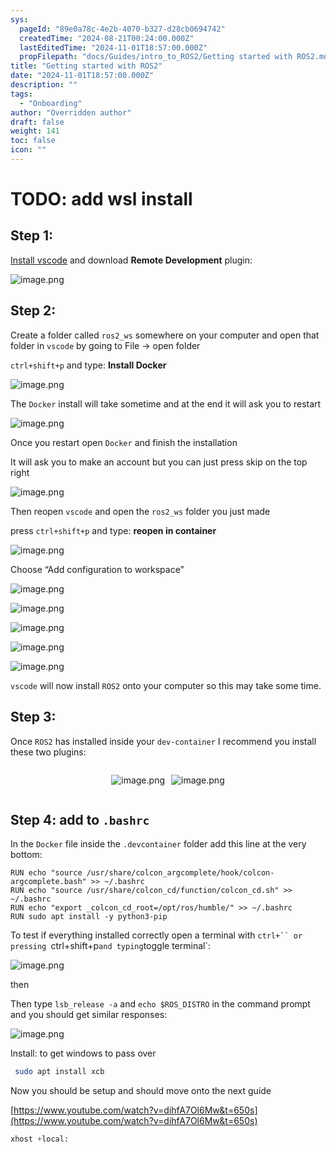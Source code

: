 ```yaml
---
sys:
  pageId: "89e0a78c-4e2b-4070-b327-d28cb0694742"
  createdTime: "2024-08-21T00:24:00.000Z"
  lastEditedTime: "2024-11-01T18:57:00.000Z"
  propFilepath: "docs/Guides/intro_to_ROS2/Getting started with ROS2.md"
title: "Getting started with ROS2"
date: "2024-11-01T18:57:00.000Z"
description: ""
tags:
  - "Onboarding"
author: "Overridden author"
draft: false
weight: 141
toc: false
icon: ""
---
```


# TODO: add wsl install

## Step 1:

[Install vscode](https://code.visualstudio.com/download) and download **Remote Development** plugin:

![image.png](https://prod-files-secure.s3.us-west-2.amazonaws.com/d518164a-d88e-44d1-a4ee-3adb3bd8bce0/efb52993-1881-4a40-b95e-6f020334f022/image.png?X-Amz-Algorithm=AWS4-HMAC-SHA256&X-Amz-Content-Sha256=UNSIGNED-PAYLOAD&X-Amz-Credential=ASIAZI2LB466VQGDACUB%2F20250328%2Fus-west-2%2Fs3%2Faws4_request&X-Amz-Date=20250328T121430Z&X-Amz-Expires=3600&X-Amz-Security-Token=IQoJb3JpZ2luX2VjEPT%2F%2F%2F%2F%2F%2F%2F%2F%2F%2FwEaCXVzLXdlc3QtMiJIMEYCIQDXF5h9MzUz7wbNapnsCf8%2FfC9rog%2BOkpPEfQnTAKrbtQIhAJjqUHmIi%2BbWfkdZFlMgFSrXXvFhvpxpFyINfFaBLlcpKv8DCF0QABoMNjM3NDIzMTgzODA1IgxZ9iSSG7IyjtFLLvIq3AODCVURBEIfz%2FJGBdwyXT%2FoEhofPEz10OErXyykBJVc1yA3t0ZZkEYTxvMUlL7pBfZfqMPFXF8hFsXMG8xsxs4jpzSYhhBn0jXDS8F%2BC587nNkyaG0ZJAZcSdQAHqqOnjoRaDsSjZjnsmF5OaJ2K9UgUHrG1aUoHp5i%2FlMXHwrAZf10cBLLLVQ8zFqmtQPe8mYcA6JpPbwVGVHlew9KWmIFahwHo1%2FW4tVV%2FVqqw%2B487AEhL%2FqOwwaQ5tBpahtZX2SMzjhBljUtXIXt67THu28zsKohuG0gsEeprC67W%2BsAbhjo1ysvYORs5qrjNS9eADXLePydIIcCsbK2zWKZ9erjjIHzWadPoosl2fhAvi2bzwDEW%2F1PTsUhZHl3xp%2BxXwrPK9DGg16xHhyWuOtr6LJchDSPgQZ8zQf7OgxMzJRwgQkso46jJqKPaqdKZ6JVwDX2KxaRgDjYzrlea00MWX4IaSl4Mabr4QH2Joj5QpSG7X7gBkO6WxtDGIW8YE2b9jCK%2BdACNgmWIV%2B%2BBNw4GbYodaucp0RRO71lOZwmyvo0nSw99hGYYc3njLIzf2hncnemW7YTphA%2FSdO2%2Fy5F1xVywZe2%2FMkQUrQjR0RPIzZlZzYedYrawaCFQWi6BDDolJq%2FBjqkAalqnHzf%2FyvHjuuZIFGk08GmTZemwa3mOXfr07CElWN7Kbx%2BydYYLdCJA9eIXEifPBFK1pG013q%2BV%2B%2Bpixi6lErYxk3VQ05%2FCEuZAlfR3Ms5JqPodU5csYR7GjyHuCcxP3Ggj3P6tSYZKp91B2ZMm2q2o3RbpavC%2FH%2F79QhNAAD59nNn9Ece4nFPeAN12%2FxwppuYUgyswdqWvVfJ%2Be3LDxAOpcfB&X-Amz-Signature=46692d695d97e7e37e8c93de3754d655b30d2aa9364384bf6d1242593fc5dd17&X-Amz-SignedHeaders=host&x-id=GetObject)

## Step 2:

Create a folder called `ros2_ws` somewhere on your computer and open that folder in `vscode` by going to File → open folder 

`ctrl+shift+p` and type: **Install Docker**

![image.png](https://prod-files-secure.s3.us-west-2.amazonaws.com/d518164a-d88e-44d1-a4ee-3adb3bd8bce0/2269dc0e-1cd5-47ff-bceb-c04ad9b2eab0/image.png?X-Amz-Algorithm=AWS4-HMAC-SHA256&X-Amz-Content-Sha256=UNSIGNED-PAYLOAD&X-Amz-Credential=ASIAZI2LB466VQGDACUB%2F20250328%2Fus-west-2%2Fs3%2Faws4_request&X-Amz-Date=20250328T121430Z&X-Amz-Expires=3600&X-Amz-Security-Token=IQoJb3JpZ2luX2VjEPT%2F%2F%2F%2F%2F%2F%2F%2F%2F%2FwEaCXVzLXdlc3QtMiJIMEYCIQDXF5h9MzUz7wbNapnsCf8%2FfC9rog%2BOkpPEfQnTAKrbtQIhAJjqUHmIi%2BbWfkdZFlMgFSrXXvFhvpxpFyINfFaBLlcpKv8DCF0QABoMNjM3NDIzMTgzODA1IgxZ9iSSG7IyjtFLLvIq3AODCVURBEIfz%2FJGBdwyXT%2FoEhofPEz10OErXyykBJVc1yA3t0ZZkEYTxvMUlL7pBfZfqMPFXF8hFsXMG8xsxs4jpzSYhhBn0jXDS8F%2BC587nNkyaG0ZJAZcSdQAHqqOnjoRaDsSjZjnsmF5OaJ2K9UgUHrG1aUoHp5i%2FlMXHwrAZf10cBLLLVQ8zFqmtQPe8mYcA6JpPbwVGVHlew9KWmIFahwHo1%2FW4tVV%2FVqqw%2B487AEhL%2FqOwwaQ5tBpahtZX2SMzjhBljUtXIXt67THu28zsKohuG0gsEeprC67W%2BsAbhjo1ysvYORs5qrjNS9eADXLePydIIcCsbK2zWKZ9erjjIHzWadPoosl2fhAvi2bzwDEW%2F1PTsUhZHl3xp%2BxXwrPK9DGg16xHhyWuOtr6LJchDSPgQZ8zQf7OgxMzJRwgQkso46jJqKPaqdKZ6JVwDX2KxaRgDjYzrlea00MWX4IaSl4Mabr4QH2Joj5QpSG7X7gBkO6WxtDGIW8YE2b9jCK%2BdACNgmWIV%2B%2BBNw4GbYodaucp0RRO71lOZwmyvo0nSw99hGYYc3njLIzf2hncnemW7YTphA%2FSdO2%2Fy5F1xVywZe2%2FMkQUrQjR0RPIzZlZzYedYrawaCFQWi6BDDolJq%2FBjqkAalqnHzf%2FyvHjuuZIFGk08GmTZemwa3mOXfr07CElWN7Kbx%2BydYYLdCJA9eIXEifPBFK1pG013q%2BV%2B%2Bpixi6lErYxk3VQ05%2FCEuZAlfR3Ms5JqPodU5csYR7GjyHuCcxP3Ggj3P6tSYZKp91B2ZMm2q2o3RbpavC%2FH%2F79QhNAAD59nNn9Ece4nFPeAN12%2FxwppuYUgyswdqWvVfJ%2Be3LDxAOpcfB&X-Amz-Signature=bb1c1faa2a892313adaf2ffab545a497db948e72db51b1d2e51c7c420b5c37a8&X-Amz-SignedHeaders=host&x-id=GetObject)

The `Docker` install will take sometime and at the end it will ask you to restart

![image.png](https://prod-files-secure.s3.us-west-2.amazonaws.com/d518164a-d88e-44d1-a4ee-3adb3bd8bce0/ed233f78-be33-4b1f-b89c-9c346c0e961e/image.png?X-Amz-Algorithm=AWS4-HMAC-SHA256&X-Amz-Content-Sha256=UNSIGNED-PAYLOAD&X-Amz-Credential=ASIAZI2LB466VQGDACUB%2F20250328%2Fus-west-2%2Fs3%2Faws4_request&X-Amz-Date=20250328T121430Z&X-Amz-Expires=3600&X-Amz-Security-Token=IQoJb3JpZ2luX2VjEPT%2F%2F%2F%2F%2F%2F%2F%2F%2F%2FwEaCXVzLXdlc3QtMiJIMEYCIQDXF5h9MzUz7wbNapnsCf8%2FfC9rog%2BOkpPEfQnTAKrbtQIhAJjqUHmIi%2BbWfkdZFlMgFSrXXvFhvpxpFyINfFaBLlcpKv8DCF0QABoMNjM3NDIzMTgzODA1IgxZ9iSSG7IyjtFLLvIq3AODCVURBEIfz%2FJGBdwyXT%2FoEhofPEz10OErXyykBJVc1yA3t0ZZkEYTxvMUlL7pBfZfqMPFXF8hFsXMG8xsxs4jpzSYhhBn0jXDS8F%2BC587nNkyaG0ZJAZcSdQAHqqOnjoRaDsSjZjnsmF5OaJ2K9UgUHrG1aUoHp5i%2FlMXHwrAZf10cBLLLVQ8zFqmtQPe8mYcA6JpPbwVGVHlew9KWmIFahwHo1%2FW4tVV%2FVqqw%2B487AEhL%2FqOwwaQ5tBpahtZX2SMzjhBljUtXIXt67THu28zsKohuG0gsEeprC67W%2BsAbhjo1ysvYORs5qrjNS9eADXLePydIIcCsbK2zWKZ9erjjIHzWadPoosl2fhAvi2bzwDEW%2F1PTsUhZHl3xp%2BxXwrPK9DGg16xHhyWuOtr6LJchDSPgQZ8zQf7OgxMzJRwgQkso46jJqKPaqdKZ6JVwDX2KxaRgDjYzrlea00MWX4IaSl4Mabr4QH2Joj5QpSG7X7gBkO6WxtDGIW8YE2b9jCK%2BdACNgmWIV%2B%2BBNw4GbYodaucp0RRO71lOZwmyvo0nSw99hGYYc3njLIzf2hncnemW7YTphA%2FSdO2%2Fy5F1xVywZe2%2FMkQUrQjR0RPIzZlZzYedYrawaCFQWi6BDDolJq%2FBjqkAalqnHzf%2FyvHjuuZIFGk08GmTZemwa3mOXfr07CElWN7Kbx%2BydYYLdCJA9eIXEifPBFK1pG013q%2BV%2B%2Bpixi6lErYxk3VQ05%2FCEuZAlfR3Ms5JqPodU5csYR7GjyHuCcxP3Ggj3P6tSYZKp91B2ZMm2q2o3RbpavC%2FH%2F79QhNAAD59nNn9Ece4nFPeAN12%2FxwppuYUgyswdqWvVfJ%2Be3LDxAOpcfB&X-Amz-Signature=fae41748d0f64a2348459e0c02dab7556d2e4078bbeaa4cf4dc35a7791f04aa8&X-Amz-SignedHeaders=host&x-id=GetObject)

Once you restart open `Docker` and finish the installation

It will ask you to make an account but you can just press skip on the top right

![image.png](https://prod-files-secure.s3.us-west-2.amazonaws.com/d518164a-d88e-44d1-a4ee-3adb3bd8bce0/21010ad9-1659-4fd9-9f59-9932a09b2a3d/image.png?X-Amz-Algorithm=AWS4-HMAC-SHA256&X-Amz-Content-Sha256=UNSIGNED-PAYLOAD&X-Amz-Credential=ASIAZI2LB466VQGDACUB%2F20250328%2Fus-west-2%2Fs3%2Faws4_request&X-Amz-Date=20250328T121430Z&X-Amz-Expires=3600&X-Amz-Security-Token=IQoJb3JpZ2luX2VjEPT%2F%2F%2F%2F%2F%2F%2F%2F%2F%2FwEaCXVzLXdlc3QtMiJIMEYCIQDXF5h9MzUz7wbNapnsCf8%2FfC9rog%2BOkpPEfQnTAKrbtQIhAJjqUHmIi%2BbWfkdZFlMgFSrXXvFhvpxpFyINfFaBLlcpKv8DCF0QABoMNjM3NDIzMTgzODA1IgxZ9iSSG7IyjtFLLvIq3AODCVURBEIfz%2FJGBdwyXT%2FoEhofPEz10OErXyykBJVc1yA3t0ZZkEYTxvMUlL7pBfZfqMPFXF8hFsXMG8xsxs4jpzSYhhBn0jXDS8F%2BC587nNkyaG0ZJAZcSdQAHqqOnjoRaDsSjZjnsmF5OaJ2K9UgUHrG1aUoHp5i%2FlMXHwrAZf10cBLLLVQ8zFqmtQPe8mYcA6JpPbwVGVHlew9KWmIFahwHo1%2FW4tVV%2FVqqw%2B487AEhL%2FqOwwaQ5tBpahtZX2SMzjhBljUtXIXt67THu28zsKohuG0gsEeprC67W%2BsAbhjo1ysvYORs5qrjNS9eADXLePydIIcCsbK2zWKZ9erjjIHzWadPoosl2fhAvi2bzwDEW%2F1PTsUhZHl3xp%2BxXwrPK9DGg16xHhyWuOtr6LJchDSPgQZ8zQf7OgxMzJRwgQkso46jJqKPaqdKZ6JVwDX2KxaRgDjYzrlea00MWX4IaSl4Mabr4QH2Joj5QpSG7X7gBkO6WxtDGIW8YE2b9jCK%2BdACNgmWIV%2B%2BBNw4GbYodaucp0RRO71lOZwmyvo0nSw99hGYYc3njLIzf2hncnemW7YTphA%2FSdO2%2Fy5F1xVywZe2%2FMkQUrQjR0RPIzZlZzYedYrawaCFQWi6BDDolJq%2FBjqkAalqnHzf%2FyvHjuuZIFGk08GmTZemwa3mOXfr07CElWN7Kbx%2BydYYLdCJA9eIXEifPBFK1pG013q%2BV%2B%2Bpixi6lErYxk3VQ05%2FCEuZAlfR3Ms5JqPodU5csYR7GjyHuCcxP3Ggj3P6tSYZKp91B2ZMm2q2o3RbpavC%2FH%2F79QhNAAD59nNn9Ece4nFPeAN12%2FxwppuYUgyswdqWvVfJ%2Be3LDxAOpcfB&X-Amz-Signature=5291dcbaeb158a762e4ce5745c8d0681a00ac8bcfbc4eff9f26be7570dbbab34&X-Amz-SignedHeaders=host&x-id=GetObject)

Then reopen `vscode` and open the `ros2_ws` folder you just made

press `ctrl+shift+p` and type: **reopen in container**

![image.png](https://prod-files-secure.s3.us-west-2.amazonaws.com/d518164a-d88e-44d1-a4ee-3adb3bd8bce0/4e93b8c2-41ad-488c-8095-c74205196118/image.png?X-Amz-Algorithm=AWS4-HMAC-SHA256&X-Amz-Content-Sha256=UNSIGNED-PAYLOAD&X-Amz-Credential=ASIAZI2LB466VQGDACUB%2F20250328%2Fus-west-2%2Fs3%2Faws4_request&X-Amz-Date=20250328T121430Z&X-Amz-Expires=3600&X-Amz-Security-Token=IQoJb3JpZ2luX2VjEPT%2F%2F%2F%2F%2F%2F%2F%2F%2F%2FwEaCXVzLXdlc3QtMiJIMEYCIQDXF5h9MzUz7wbNapnsCf8%2FfC9rog%2BOkpPEfQnTAKrbtQIhAJjqUHmIi%2BbWfkdZFlMgFSrXXvFhvpxpFyINfFaBLlcpKv8DCF0QABoMNjM3NDIzMTgzODA1IgxZ9iSSG7IyjtFLLvIq3AODCVURBEIfz%2FJGBdwyXT%2FoEhofPEz10OErXyykBJVc1yA3t0ZZkEYTxvMUlL7pBfZfqMPFXF8hFsXMG8xsxs4jpzSYhhBn0jXDS8F%2BC587nNkyaG0ZJAZcSdQAHqqOnjoRaDsSjZjnsmF5OaJ2K9UgUHrG1aUoHp5i%2FlMXHwrAZf10cBLLLVQ8zFqmtQPe8mYcA6JpPbwVGVHlew9KWmIFahwHo1%2FW4tVV%2FVqqw%2B487AEhL%2FqOwwaQ5tBpahtZX2SMzjhBljUtXIXt67THu28zsKohuG0gsEeprC67W%2BsAbhjo1ysvYORs5qrjNS9eADXLePydIIcCsbK2zWKZ9erjjIHzWadPoosl2fhAvi2bzwDEW%2F1PTsUhZHl3xp%2BxXwrPK9DGg16xHhyWuOtr6LJchDSPgQZ8zQf7OgxMzJRwgQkso46jJqKPaqdKZ6JVwDX2KxaRgDjYzrlea00MWX4IaSl4Mabr4QH2Joj5QpSG7X7gBkO6WxtDGIW8YE2b9jCK%2BdACNgmWIV%2B%2BBNw4GbYodaucp0RRO71lOZwmyvo0nSw99hGYYc3njLIzf2hncnemW7YTphA%2FSdO2%2Fy5F1xVywZe2%2FMkQUrQjR0RPIzZlZzYedYrawaCFQWi6BDDolJq%2FBjqkAalqnHzf%2FyvHjuuZIFGk08GmTZemwa3mOXfr07CElWN7Kbx%2BydYYLdCJA9eIXEifPBFK1pG013q%2BV%2B%2Bpixi6lErYxk3VQ05%2FCEuZAlfR3Ms5JqPodU5csYR7GjyHuCcxP3Ggj3P6tSYZKp91B2ZMm2q2o3RbpavC%2FH%2F79QhNAAD59nNn9Ece4nFPeAN12%2FxwppuYUgyswdqWvVfJ%2Be3LDxAOpcfB&X-Amz-Signature=fb507b621f3c7a67c17f9d7ffb8a4dcbaf18b4dc6fd46b7ce1090fc9389b4f3a&X-Amz-SignedHeaders=host&x-id=GetObject)

Choose “Add configuration to workspace”

![image.png](https://prod-files-secure.s3.us-west-2.amazonaws.com/d518164a-d88e-44d1-a4ee-3adb3bd8bce0/9560b282-5060-4989-ba37-97e7b2c22476/image.png?X-Amz-Algorithm=AWS4-HMAC-SHA256&X-Amz-Content-Sha256=UNSIGNED-PAYLOAD&X-Amz-Credential=ASIAZI2LB466VQGDACUB%2F20250328%2Fus-west-2%2Fs3%2Faws4_request&X-Amz-Date=20250328T121430Z&X-Amz-Expires=3600&X-Amz-Security-Token=IQoJb3JpZ2luX2VjEPT%2F%2F%2F%2F%2F%2F%2F%2F%2F%2FwEaCXVzLXdlc3QtMiJIMEYCIQDXF5h9MzUz7wbNapnsCf8%2FfC9rog%2BOkpPEfQnTAKrbtQIhAJjqUHmIi%2BbWfkdZFlMgFSrXXvFhvpxpFyINfFaBLlcpKv8DCF0QABoMNjM3NDIzMTgzODA1IgxZ9iSSG7IyjtFLLvIq3AODCVURBEIfz%2FJGBdwyXT%2FoEhofPEz10OErXyykBJVc1yA3t0ZZkEYTxvMUlL7pBfZfqMPFXF8hFsXMG8xsxs4jpzSYhhBn0jXDS8F%2BC587nNkyaG0ZJAZcSdQAHqqOnjoRaDsSjZjnsmF5OaJ2K9UgUHrG1aUoHp5i%2FlMXHwrAZf10cBLLLVQ8zFqmtQPe8mYcA6JpPbwVGVHlew9KWmIFahwHo1%2FW4tVV%2FVqqw%2B487AEhL%2FqOwwaQ5tBpahtZX2SMzjhBljUtXIXt67THu28zsKohuG0gsEeprC67W%2BsAbhjo1ysvYORs5qrjNS9eADXLePydIIcCsbK2zWKZ9erjjIHzWadPoosl2fhAvi2bzwDEW%2F1PTsUhZHl3xp%2BxXwrPK9DGg16xHhyWuOtr6LJchDSPgQZ8zQf7OgxMzJRwgQkso46jJqKPaqdKZ6JVwDX2KxaRgDjYzrlea00MWX4IaSl4Mabr4QH2Joj5QpSG7X7gBkO6WxtDGIW8YE2b9jCK%2BdACNgmWIV%2B%2BBNw4GbYodaucp0RRO71lOZwmyvo0nSw99hGYYc3njLIzf2hncnemW7YTphA%2FSdO2%2Fy5F1xVywZe2%2FMkQUrQjR0RPIzZlZzYedYrawaCFQWi6BDDolJq%2FBjqkAalqnHzf%2FyvHjuuZIFGk08GmTZemwa3mOXfr07CElWN7Kbx%2BydYYLdCJA9eIXEifPBFK1pG013q%2BV%2B%2Bpixi6lErYxk3VQ05%2FCEuZAlfR3Ms5JqPodU5csYR7GjyHuCcxP3Ggj3P6tSYZKp91B2ZMm2q2o3RbpavC%2FH%2F79QhNAAD59nNn9Ece4nFPeAN12%2FxwppuYUgyswdqWvVfJ%2Be3LDxAOpcfB&X-Amz-Signature=a8a6d25781cce3d51cadd6c54d50a63a61f7aa2c61ba48da3f8b0f30c75e46f6&X-Amz-SignedHeaders=host&x-id=GetObject)

![image.png](https://prod-files-secure.s3.us-west-2.amazonaws.com/d518164a-d88e-44d1-a4ee-3adb3bd8bce0/2ee63f81-886b-48e8-a553-dc6e5eac99e4/image.png?X-Amz-Algorithm=AWS4-HMAC-SHA256&X-Amz-Content-Sha256=UNSIGNED-PAYLOAD&X-Amz-Credential=ASIAZI2LB466VQGDACUB%2F20250328%2Fus-west-2%2Fs3%2Faws4_request&X-Amz-Date=20250328T121430Z&X-Amz-Expires=3600&X-Amz-Security-Token=IQoJb3JpZ2luX2VjEPT%2F%2F%2F%2F%2F%2F%2F%2F%2F%2FwEaCXVzLXdlc3QtMiJIMEYCIQDXF5h9MzUz7wbNapnsCf8%2FfC9rog%2BOkpPEfQnTAKrbtQIhAJjqUHmIi%2BbWfkdZFlMgFSrXXvFhvpxpFyINfFaBLlcpKv8DCF0QABoMNjM3NDIzMTgzODA1IgxZ9iSSG7IyjtFLLvIq3AODCVURBEIfz%2FJGBdwyXT%2FoEhofPEz10OErXyykBJVc1yA3t0ZZkEYTxvMUlL7pBfZfqMPFXF8hFsXMG8xsxs4jpzSYhhBn0jXDS8F%2BC587nNkyaG0ZJAZcSdQAHqqOnjoRaDsSjZjnsmF5OaJ2K9UgUHrG1aUoHp5i%2FlMXHwrAZf10cBLLLVQ8zFqmtQPe8mYcA6JpPbwVGVHlew9KWmIFahwHo1%2FW4tVV%2FVqqw%2B487AEhL%2FqOwwaQ5tBpahtZX2SMzjhBljUtXIXt67THu28zsKohuG0gsEeprC67W%2BsAbhjo1ysvYORs5qrjNS9eADXLePydIIcCsbK2zWKZ9erjjIHzWadPoosl2fhAvi2bzwDEW%2F1PTsUhZHl3xp%2BxXwrPK9DGg16xHhyWuOtr6LJchDSPgQZ8zQf7OgxMzJRwgQkso46jJqKPaqdKZ6JVwDX2KxaRgDjYzrlea00MWX4IaSl4Mabr4QH2Joj5QpSG7X7gBkO6WxtDGIW8YE2b9jCK%2BdACNgmWIV%2B%2BBNw4GbYodaucp0RRO71lOZwmyvo0nSw99hGYYc3njLIzf2hncnemW7YTphA%2FSdO2%2Fy5F1xVywZe2%2FMkQUrQjR0RPIzZlZzYedYrawaCFQWi6BDDolJq%2FBjqkAalqnHzf%2FyvHjuuZIFGk08GmTZemwa3mOXfr07CElWN7Kbx%2BydYYLdCJA9eIXEifPBFK1pG013q%2BV%2B%2Bpixi6lErYxk3VQ05%2FCEuZAlfR3Ms5JqPodU5csYR7GjyHuCcxP3Ggj3P6tSYZKp91B2ZMm2q2o3RbpavC%2FH%2F79QhNAAD59nNn9Ece4nFPeAN12%2FxwppuYUgyswdqWvVfJ%2Be3LDxAOpcfB&X-Amz-Signature=7158e4312435f357c9c7746b522b772ce38106d91fccef5a6b3a49f8c969aa3c&X-Amz-SignedHeaders=host&x-id=GetObject)

![image.png](https://prod-files-secure.s3.us-west-2.amazonaws.com/d518164a-d88e-44d1-a4ee-3adb3bd8bce0/ae1580b2-b048-407e-aed9-b584224a7a04/image.png?X-Amz-Algorithm=AWS4-HMAC-SHA256&X-Amz-Content-Sha256=UNSIGNED-PAYLOAD&X-Amz-Credential=ASIAZI2LB466VQGDACUB%2F20250328%2Fus-west-2%2Fs3%2Faws4_request&X-Amz-Date=20250328T121430Z&X-Amz-Expires=3600&X-Amz-Security-Token=IQoJb3JpZ2luX2VjEPT%2F%2F%2F%2F%2F%2F%2F%2F%2F%2FwEaCXVzLXdlc3QtMiJIMEYCIQDXF5h9MzUz7wbNapnsCf8%2FfC9rog%2BOkpPEfQnTAKrbtQIhAJjqUHmIi%2BbWfkdZFlMgFSrXXvFhvpxpFyINfFaBLlcpKv8DCF0QABoMNjM3NDIzMTgzODA1IgxZ9iSSG7IyjtFLLvIq3AODCVURBEIfz%2FJGBdwyXT%2FoEhofPEz10OErXyykBJVc1yA3t0ZZkEYTxvMUlL7pBfZfqMPFXF8hFsXMG8xsxs4jpzSYhhBn0jXDS8F%2BC587nNkyaG0ZJAZcSdQAHqqOnjoRaDsSjZjnsmF5OaJ2K9UgUHrG1aUoHp5i%2FlMXHwrAZf10cBLLLVQ8zFqmtQPe8mYcA6JpPbwVGVHlew9KWmIFahwHo1%2FW4tVV%2FVqqw%2B487AEhL%2FqOwwaQ5tBpahtZX2SMzjhBljUtXIXt67THu28zsKohuG0gsEeprC67W%2BsAbhjo1ysvYORs5qrjNS9eADXLePydIIcCsbK2zWKZ9erjjIHzWadPoosl2fhAvi2bzwDEW%2F1PTsUhZHl3xp%2BxXwrPK9DGg16xHhyWuOtr6LJchDSPgQZ8zQf7OgxMzJRwgQkso46jJqKPaqdKZ6JVwDX2KxaRgDjYzrlea00MWX4IaSl4Mabr4QH2Joj5QpSG7X7gBkO6WxtDGIW8YE2b9jCK%2BdACNgmWIV%2B%2BBNw4GbYodaucp0RRO71lOZwmyvo0nSw99hGYYc3njLIzf2hncnemW7YTphA%2FSdO2%2Fy5F1xVywZe2%2FMkQUrQjR0RPIzZlZzYedYrawaCFQWi6BDDolJq%2FBjqkAalqnHzf%2FyvHjuuZIFGk08GmTZemwa3mOXfr07CElWN7Kbx%2BydYYLdCJA9eIXEifPBFK1pG013q%2BV%2B%2Bpixi6lErYxk3VQ05%2FCEuZAlfR3Ms5JqPodU5csYR7GjyHuCcxP3Ggj3P6tSYZKp91B2ZMm2q2o3RbpavC%2FH%2F79QhNAAD59nNn9Ece4nFPeAN12%2FxwppuYUgyswdqWvVfJ%2Be3LDxAOpcfB&X-Amz-Signature=ab2b8c5125d34677cccffad3ba6aa1ec88b5a7c37ec3ea020bffb6e8c0917fec&X-Amz-SignedHeaders=host&x-id=GetObject)

![image.png](https://prod-files-secure.s3.us-west-2.amazonaws.com/d518164a-d88e-44d1-a4ee-3adb3bd8bce0/53255b28-f75e-430f-b9e3-c0ac8577e42b/image.png?X-Amz-Algorithm=AWS4-HMAC-SHA256&X-Amz-Content-Sha256=UNSIGNED-PAYLOAD&X-Amz-Credential=ASIAZI2LB466VQGDACUB%2F20250328%2Fus-west-2%2Fs3%2Faws4_request&X-Amz-Date=20250328T121430Z&X-Amz-Expires=3600&X-Amz-Security-Token=IQoJb3JpZ2luX2VjEPT%2F%2F%2F%2F%2F%2F%2F%2F%2F%2FwEaCXVzLXdlc3QtMiJIMEYCIQDXF5h9MzUz7wbNapnsCf8%2FfC9rog%2BOkpPEfQnTAKrbtQIhAJjqUHmIi%2BbWfkdZFlMgFSrXXvFhvpxpFyINfFaBLlcpKv8DCF0QABoMNjM3NDIzMTgzODA1IgxZ9iSSG7IyjtFLLvIq3AODCVURBEIfz%2FJGBdwyXT%2FoEhofPEz10OErXyykBJVc1yA3t0ZZkEYTxvMUlL7pBfZfqMPFXF8hFsXMG8xsxs4jpzSYhhBn0jXDS8F%2BC587nNkyaG0ZJAZcSdQAHqqOnjoRaDsSjZjnsmF5OaJ2K9UgUHrG1aUoHp5i%2FlMXHwrAZf10cBLLLVQ8zFqmtQPe8mYcA6JpPbwVGVHlew9KWmIFahwHo1%2FW4tVV%2FVqqw%2B487AEhL%2FqOwwaQ5tBpahtZX2SMzjhBljUtXIXt67THu28zsKohuG0gsEeprC67W%2BsAbhjo1ysvYORs5qrjNS9eADXLePydIIcCsbK2zWKZ9erjjIHzWadPoosl2fhAvi2bzwDEW%2F1PTsUhZHl3xp%2BxXwrPK9DGg16xHhyWuOtr6LJchDSPgQZ8zQf7OgxMzJRwgQkso46jJqKPaqdKZ6JVwDX2KxaRgDjYzrlea00MWX4IaSl4Mabr4QH2Joj5QpSG7X7gBkO6WxtDGIW8YE2b9jCK%2BdACNgmWIV%2B%2BBNw4GbYodaucp0RRO71lOZwmyvo0nSw99hGYYc3njLIzf2hncnemW7YTphA%2FSdO2%2Fy5F1xVywZe2%2FMkQUrQjR0RPIzZlZzYedYrawaCFQWi6BDDolJq%2FBjqkAalqnHzf%2FyvHjuuZIFGk08GmTZemwa3mOXfr07CElWN7Kbx%2BydYYLdCJA9eIXEifPBFK1pG013q%2BV%2B%2Bpixi6lErYxk3VQ05%2FCEuZAlfR3Ms5JqPodU5csYR7GjyHuCcxP3Ggj3P6tSYZKp91B2ZMm2q2o3RbpavC%2FH%2F79QhNAAD59nNn9Ece4nFPeAN12%2FxwppuYUgyswdqWvVfJ%2Be3LDxAOpcfB&X-Amz-Signature=2bf930ba13de9ba801f6f0bb59995ef67b297b7f17a1246605bd902d29ffedd8&X-Amz-SignedHeaders=host&x-id=GetObject)

![image.png](https://prod-files-secure.s3.us-west-2.amazonaws.com/d518164a-d88e-44d1-a4ee-3adb3bd8bce0/7c562767-5af9-4ffb-97d1-327bcdf4ee00/image.png?X-Amz-Algorithm=AWS4-HMAC-SHA256&X-Amz-Content-Sha256=UNSIGNED-PAYLOAD&X-Amz-Credential=ASIAZI2LB466VQGDACUB%2F20250328%2Fus-west-2%2Fs3%2Faws4_request&X-Amz-Date=20250328T121430Z&X-Amz-Expires=3600&X-Amz-Security-Token=IQoJb3JpZ2luX2VjEPT%2F%2F%2F%2F%2F%2F%2F%2F%2F%2FwEaCXVzLXdlc3QtMiJIMEYCIQDXF5h9MzUz7wbNapnsCf8%2FfC9rog%2BOkpPEfQnTAKrbtQIhAJjqUHmIi%2BbWfkdZFlMgFSrXXvFhvpxpFyINfFaBLlcpKv8DCF0QABoMNjM3NDIzMTgzODA1IgxZ9iSSG7IyjtFLLvIq3AODCVURBEIfz%2FJGBdwyXT%2FoEhofPEz10OErXyykBJVc1yA3t0ZZkEYTxvMUlL7pBfZfqMPFXF8hFsXMG8xsxs4jpzSYhhBn0jXDS8F%2BC587nNkyaG0ZJAZcSdQAHqqOnjoRaDsSjZjnsmF5OaJ2K9UgUHrG1aUoHp5i%2FlMXHwrAZf10cBLLLVQ8zFqmtQPe8mYcA6JpPbwVGVHlew9KWmIFahwHo1%2FW4tVV%2FVqqw%2B487AEhL%2FqOwwaQ5tBpahtZX2SMzjhBljUtXIXt67THu28zsKohuG0gsEeprC67W%2BsAbhjo1ysvYORs5qrjNS9eADXLePydIIcCsbK2zWKZ9erjjIHzWadPoosl2fhAvi2bzwDEW%2F1PTsUhZHl3xp%2BxXwrPK9DGg16xHhyWuOtr6LJchDSPgQZ8zQf7OgxMzJRwgQkso46jJqKPaqdKZ6JVwDX2KxaRgDjYzrlea00MWX4IaSl4Mabr4QH2Joj5QpSG7X7gBkO6WxtDGIW8YE2b9jCK%2BdACNgmWIV%2B%2BBNw4GbYodaucp0RRO71lOZwmyvo0nSw99hGYYc3njLIzf2hncnemW7YTphA%2FSdO2%2Fy5F1xVywZe2%2FMkQUrQjR0RPIzZlZzYedYrawaCFQWi6BDDolJq%2FBjqkAalqnHzf%2FyvHjuuZIFGk08GmTZemwa3mOXfr07CElWN7Kbx%2BydYYLdCJA9eIXEifPBFK1pG013q%2BV%2B%2Bpixi6lErYxk3VQ05%2FCEuZAlfR3Ms5JqPodU5csYR7GjyHuCcxP3Ggj3P6tSYZKp91B2ZMm2q2o3RbpavC%2FH%2F79QhNAAD59nNn9Ece4nFPeAN12%2FxwppuYUgyswdqWvVfJ%2Be3LDxAOpcfB&X-Amz-Signature=fd3e8555c97308633ad9311299fce9e0d9ff56d28e8dfb23949e5f67a35d46ba&X-Amz-SignedHeaders=host&x-id=GetObject)

`vscode` will now install `ROS2` onto your computer so this may take some time.

## Step 3:

Once `ROS2` has installed inside your `dev-container` I recommend you install these two plugins:

<div style="display: flex;flex-direction: row; column-gap:10px; max-width: 630px;justify-content: center;">
<div>

![image.png](https://prod-files-secure.s3.us-west-2.amazonaws.com/d518164a-d88e-44d1-a4ee-3adb3bd8bce0/3fc3d550-5a54-4ba1-ba6b-faa01cdb7369/image.png?X-Amz-Algorithm=AWS4-HMAC-SHA256&X-Amz-Content-Sha256=UNSIGNED-PAYLOAD&X-Amz-Credential=ASIAZI2LB46626J4J5MO%2F20250328%2Fus-west-2%2Fs3%2Faws4_request&X-Amz-Date=20250328T121435Z&X-Amz-Expires=3600&X-Amz-Security-Token=IQoJb3JpZ2luX2VjEPT%2F%2F%2F%2F%2F%2F%2F%2F%2F%2FwEaCXVzLXdlc3QtMiJHMEUCIQD84bhVwKyKfbPNGcGDdUtGRCb6kgrY1nAN1Ox%2BAdi8DgIgDXVZXFQTzqQ2q7JZf8AEnFYXKR75YdKjkl9vyWluZcoq%2FwMIXRAAGgw2Mzc0MjMxODM4MDUiDNTDgkoEic7YUAv6dSrcA9FV0gYfI7fXVoSdqYswEOOSoRCrXuLe%2FndnBsbXDNva7Rvh%2Fdkn0YU9zPlWN7MDACOWAQXUp6PT%2FUb%2Fjh%2B%2FnYpsGH%2F4Pu2izEnUwqkXgnLoeLB9USz1jQ7wIaZNXj6UrRlnj1Ay0mUceCDstntbAiHl1dQXg4njnsOyrc6jC6jfvBusPUayq8sYfBIrIUuA4srMfzxA%2B5KLAzjKuadg8OwP6nYcM9piCR6SCcFxEhEy8o%2FdaIvqsld4XhbQF8H%2F6DhBcaFVHGeWPt1BJCg8JKS%2F%2Fzs%2FwXm3yVAtRz8XWNiGZjUZ4SJs4hjW4%2FssMYzVDJDjHGYrp4pk13HJUibZAWypYDDSVGIup%2FqATcS9sgmnX4cP2%2BK8lKFtcbvjwT1L4WDYzfLpTuI4MkcxhGYTxotRMiBNhmd79GEhcT87W%2Br%2BTkQ%2FluEMNNhTynqBrYnObC%2Bkois6zk3KXzR0Xoo8AuW%2BX9vTy9%2F6gPmSQVNlf8i12bqPLSqiI5RxbgqBJS1v5IbzCyOEfDJWxgEUgAq7MEMl2sdpxtHCqN6yfoZ%2Bpspxwmql3REK%2FTQXkQKwislPs4ewxNRK3p3alJahR1b%2FkeVBQfvQPiEn3Gsv0oAO%2B3jRpv82C3xqVcNu4Fr%2FMMCUmr8GOqUBSTV3JRsxNDEKggohXhhds9mmLKavlYqu9RNy69tMEC27WsFakjI5pQFLuV15UQmb2TP%2FToL%2BrtXmSzq3D0h7vfzVycCSsn61MSqYrU%2FNon%2BLHR3Lcb3sArnWdlekYrTy0hOrJDyJvFUubsP5czw2NIfYbZqry6RrPdRjySS51fLt5JppACe8QPEbZgZAmh6dei8C5nk%2FLwJZwB6NblAc3ASGKxHk&X-Amz-Signature=97438f64df16114d0f43899799f992aa2302c9dc34baa392af05f064b23ada72&X-Amz-SignedHeaders=host&x-id=GetObject)

</div>
<div>

![image.png](https://prod-files-secure.s3.us-west-2.amazonaws.com/d518164a-d88e-44d1-a4ee-3adb3bd8bce0/d994cc66-13c2-4093-a5a3-f84cf4601a82/image.png?X-Amz-Algorithm=AWS4-HMAC-SHA256&X-Amz-Content-Sha256=UNSIGNED-PAYLOAD&X-Amz-Credential=ASIAZI2LB466SVLL5LNG%2F20250328%2Fus-west-2%2Fs3%2Faws4_request&X-Amz-Date=20250328T121435Z&X-Amz-Expires=3600&X-Amz-Security-Token=IQoJb3JpZ2luX2VjEPT%2F%2F%2F%2F%2F%2F%2F%2F%2F%2FwEaCXVzLXdlc3QtMiJGMEQCIHbNmFMPJ8yAISzl42fml6k3rH4NayyFktSsKURzKduoAiB1w7vy7m9XEw%2BlgPSVZ2GuS3MFYQCxgak8sElYk%2FhgWCr%2FAwhdEAAaDDYzNzQyMzE4MzgwNSIM%2B5JFAsHwnM4p3ohNKtwDanU4h3u%2F8JMZ8VgVoatduIAm3y0kA4FARzOAokzhWkeT9wzG2MoJBjiOIkFliwEysSG8LcN4ytGWhvu8c1k4mR4J03HYzS3RO5oFILzIn3pPxECaCeCIseOogK53jSnpq979xqt5EO4UqZkSWr5FRr0n5pIGfEWb4g4HSgAsX9qcfbhPRUvUgyddn1Q%2F6ac49ADZTtxkob10XD3Ide1JQ9XKpzIs3GYJ0zvVXSNMEdXEEYj3HX5p0b2QdN58egFa0AxqxKHzXRS5RDkQHSBiB1%2BpLKkMC0zjYnUtbc9N5vfowHMuRTCG4VGzSR2haOGvUXFi%2BoUXF3FPQ4DVm7A4IpP9A7qypmin4htFpQuAWl61o3RbMr4U194%2FSh%2FJ40ap3W6A8M2GRrVcCUh%2BEIzfrB5BXcUyC%2FKLRVU7qzvzdOs6inCvukUYD4aWDEXlzNOSOv6%2BXhd9L6Qk2WLdo6fg2vyeO10Qlr9CLviem%2B16mB6QkVmLtSd5JGrAncDGk3rA5EBqRKc1Y2wtwokmVXeLaNhZzqjU6BT8W%2BGkb3EE%2FsO1ct%2BHgshzQIKgDAABsh7syf6RNJont%2BQSooNqPi5Hd6dA4AoPOv65SuDlb%2BNtE5iw1t4uxylGunenBRkwvpSavwY6pgEGrwYkTKW%2B3vbZhARrLNwQ8TE3xJrSrnGewgswr5xNq6fEdFmbAXTbE6jEFrC9jN6QG27itCr%2BRR1MzFYpJ%2FcXZeKbm6JjL7hXqdkKnzQz5w8w9Y2v0k%2BClEEtoKo1fjrJbMO92VfsdrdiB3gqSrhEFQYJRWJTAgGi3KgQWX891e9MOCT5Sy8XRQ38LJD%2Fk2MXbhGHInj74ME0mKMFS3N31ZWD%2BFQn&X-Amz-Signature=e18eecd2f60c6016b86d60c1e593e5550fe937faf9531d132e7e0a99c9897d70&X-Amz-SignedHeaders=host&x-id=GetObject)

</div>
</div>

## Step 4: add to `.bashrc`

In the `Docker` file inside the `.devcontainer` folder add this line at the very bottom: 

```docker
RUN echo "source /usr/share/colcon_argcomplete/hook/colcon-argcomplete.bash" >> ~/.bashrc
RUN echo "source /usr/share/colcon_cd/function/colcon_cd.sh" >> ~/.bashrc
RUN echo "export _colcon_cd_root=/opt/ros/humble/" >> ~/.bashrc
RUN sudo apt install -y python3-pip 
```

To test if everything installed correctly open a terminal with `ctrl+`` or pressing `ctrl+shift+p` and typing `toggle terminal`:

![image.png](https://prod-files-secure.s3.us-west-2.amazonaws.com/d518164a-d88e-44d1-a4ee-3adb3bd8bce0/6a4943d8-b04e-4c02-9a58-775f3384d1a5/image.png?X-Amz-Algorithm=AWS4-HMAC-SHA256&X-Amz-Content-Sha256=UNSIGNED-PAYLOAD&X-Amz-Credential=ASIAZI2LB466VQGDACUB%2F20250328%2Fus-west-2%2Fs3%2Faws4_request&X-Amz-Date=20250328T121430Z&X-Amz-Expires=3600&X-Amz-Security-Token=IQoJb3JpZ2luX2VjEPT%2F%2F%2F%2F%2F%2F%2F%2F%2F%2FwEaCXVzLXdlc3QtMiJIMEYCIQDXF5h9MzUz7wbNapnsCf8%2FfC9rog%2BOkpPEfQnTAKrbtQIhAJjqUHmIi%2BbWfkdZFlMgFSrXXvFhvpxpFyINfFaBLlcpKv8DCF0QABoMNjM3NDIzMTgzODA1IgxZ9iSSG7IyjtFLLvIq3AODCVURBEIfz%2FJGBdwyXT%2FoEhofPEz10OErXyykBJVc1yA3t0ZZkEYTxvMUlL7pBfZfqMPFXF8hFsXMG8xsxs4jpzSYhhBn0jXDS8F%2BC587nNkyaG0ZJAZcSdQAHqqOnjoRaDsSjZjnsmF5OaJ2K9UgUHrG1aUoHp5i%2FlMXHwrAZf10cBLLLVQ8zFqmtQPe8mYcA6JpPbwVGVHlew9KWmIFahwHo1%2FW4tVV%2FVqqw%2B487AEhL%2FqOwwaQ5tBpahtZX2SMzjhBljUtXIXt67THu28zsKohuG0gsEeprC67W%2BsAbhjo1ysvYORs5qrjNS9eADXLePydIIcCsbK2zWKZ9erjjIHzWadPoosl2fhAvi2bzwDEW%2F1PTsUhZHl3xp%2BxXwrPK9DGg16xHhyWuOtr6LJchDSPgQZ8zQf7OgxMzJRwgQkso46jJqKPaqdKZ6JVwDX2KxaRgDjYzrlea00MWX4IaSl4Mabr4QH2Joj5QpSG7X7gBkO6WxtDGIW8YE2b9jCK%2BdACNgmWIV%2B%2BBNw4GbYodaucp0RRO71lOZwmyvo0nSw99hGYYc3njLIzf2hncnemW7YTphA%2FSdO2%2Fy5F1xVywZe2%2FMkQUrQjR0RPIzZlZzYedYrawaCFQWi6BDDolJq%2FBjqkAalqnHzf%2FyvHjuuZIFGk08GmTZemwa3mOXfr07CElWN7Kbx%2BydYYLdCJA9eIXEifPBFK1pG013q%2BV%2B%2Bpixi6lErYxk3VQ05%2FCEuZAlfR3Ms5JqPodU5csYR7GjyHuCcxP3Ggj3P6tSYZKp91B2ZMm2q2o3RbpavC%2FH%2F79QhNAAD59nNn9Ece4nFPeAN12%2FxwppuYUgyswdqWvVfJ%2Be3LDxAOpcfB&X-Amz-Signature=f7e4a70e53186f249f2cf54aa5a4d92898c23c988e0da4e52fe8944c898318da&X-Amz-SignedHeaders=host&x-id=GetObject)

then 

Then type `lsb_release -a` and `echo $ROS_DISTRO` in the command prompt and you should get similar responses:

![image.png](https://prod-files-secure.s3.us-west-2.amazonaws.com/d518164a-d88e-44d1-a4ee-3adb3bd8bce0/3e635dec-a805-4e85-8b9e-d000e5b71a4e/image.png?X-Amz-Algorithm=AWS4-HMAC-SHA256&X-Amz-Content-Sha256=UNSIGNED-PAYLOAD&X-Amz-Credential=ASIAZI2LB466VQGDACUB%2F20250328%2Fus-west-2%2Fs3%2Faws4_request&X-Amz-Date=20250328T121430Z&X-Amz-Expires=3600&X-Amz-Security-Token=IQoJb3JpZ2luX2VjEPT%2F%2F%2F%2F%2F%2F%2F%2F%2F%2FwEaCXVzLXdlc3QtMiJIMEYCIQDXF5h9MzUz7wbNapnsCf8%2FfC9rog%2BOkpPEfQnTAKrbtQIhAJjqUHmIi%2BbWfkdZFlMgFSrXXvFhvpxpFyINfFaBLlcpKv8DCF0QABoMNjM3NDIzMTgzODA1IgxZ9iSSG7IyjtFLLvIq3AODCVURBEIfz%2FJGBdwyXT%2FoEhofPEz10OErXyykBJVc1yA3t0ZZkEYTxvMUlL7pBfZfqMPFXF8hFsXMG8xsxs4jpzSYhhBn0jXDS8F%2BC587nNkyaG0ZJAZcSdQAHqqOnjoRaDsSjZjnsmF5OaJ2K9UgUHrG1aUoHp5i%2FlMXHwrAZf10cBLLLVQ8zFqmtQPe8mYcA6JpPbwVGVHlew9KWmIFahwHo1%2FW4tVV%2FVqqw%2B487AEhL%2FqOwwaQ5tBpahtZX2SMzjhBljUtXIXt67THu28zsKohuG0gsEeprC67W%2BsAbhjo1ysvYORs5qrjNS9eADXLePydIIcCsbK2zWKZ9erjjIHzWadPoosl2fhAvi2bzwDEW%2F1PTsUhZHl3xp%2BxXwrPK9DGg16xHhyWuOtr6LJchDSPgQZ8zQf7OgxMzJRwgQkso46jJqKPaqdKZ6JVwDX2KxaRgDjYzrlea00MWX4IaSl4Mabr4QH2Joj5QpSG7X7gBkO6WxtDGIW8YE2b9jCK%2BdACNgmWIV%2B%2BBNw4GbYodaucp0RRO71lOZwmyvo0nSw99hGYYc3njLIzf2hncnemW7YTphA%2FSdO2%2Fy5F1xVywZe2%2FMkQUrQjR0RPIzZlZzYedYrawaCFQWi6BDDolJq%2FBjqkAalqnHzf%2FyvHjuuZIFGk08GmTZemwa3mOXfr07CElWN7Kbx%2BydYYLdCJA9eIXEifPBFK1pG013q%2BV%2B%2Bpixi6lErYxk3VQ05%2FCEuZAlfR3Ms5JqPodU5csYR7GjyHuCcxP3Ggj3P6tSYZKp91B2ZMm2q2o3RbpavC%2FH%2F79QhNAAD59nNn9Ece4nFPeAN12%2FxwppuYUgyswdqWvVfJ%2Be3LDxAOpcfB&X-Amz-Signature=458c1458f04aec138df0a0a79dc5ca29e37c4eaff3a8de96dfb2e998ce176131&X-Amz-SignedHeaders=host&x-id=GetObject)

Install:  to get windows to pass over

```bash
 sudo apt install xcb
```

Now you should be setup and should move onto the next guide 

[https://www.youtube.com/watch?v=dihfA7Ol6Mw&t=650s](https://www.youtube.com/watch?v=dihfA7Ol6Mw&t=650s)

```python
xhost +local:
```
